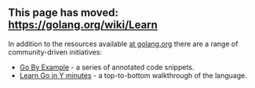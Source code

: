 ## This page has moved: https://golang.org/wiki/Learn ##

In addition to the resources available [at golang.org](http://golang.org/doc/#learning) there are a range of community-driven initiatives:

  * [Go By Example](http://gobyexample.com/) - a series of annotated code snippets.
  * [Learn Go in Y minutes](http://learnxinyminutes.com/docs/go/) - a top-to-bottom walkthrough of the language.